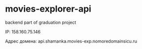 # movies-explorer-api
backend part of graduation project

IP: 158.160.75.146

Адрес домена: api.shamanka.movies-exp.nomoredomainsicu.ru
